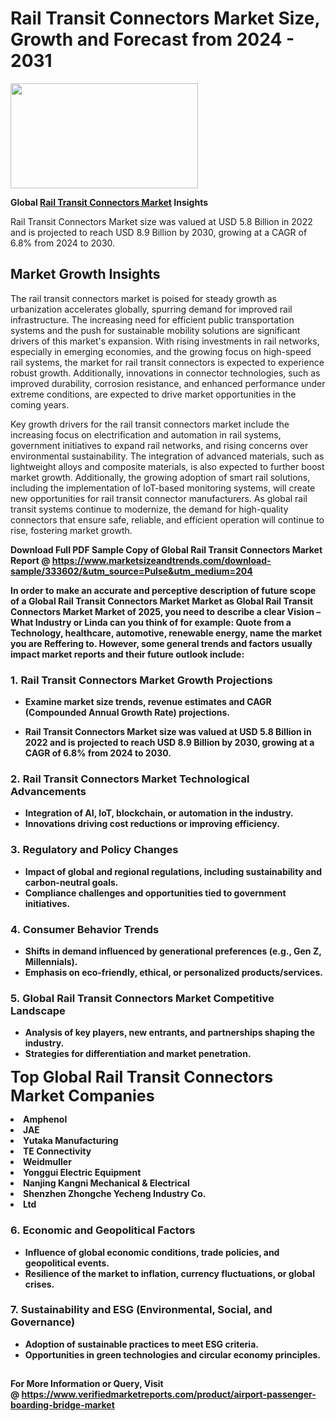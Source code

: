 <H1>Rail Transit Connectors Market Size, Growth and Forecast from 2024 - 2031</H1><img class="aligncenter size-medium wp-image-584254" src="https://thirdeyenews.in/wp-content/uploads/2024/09/Global-Market-Research-300x168.jpeg" alt="" width="300" height="168" /><p><strong>Global&nbsp;<a href="https://www.marketsizeandtrends.com/download-sample/333602/&amp;utm_source=Pulse&amp;utm_medium=204">Rail Transit Connectors Market</a> Insights</strong></p><p>Rail Transit Connectors Market size was valued at USD 5.8 Billion in 2022 and is projected to reach USD 8.9 Billion by 2030, growing at a CAGR of 6.8% from 2024 to 2030.</p><p><h2>Market Growth Insights</h2> <p>The rail transit connectors market is poised for steady growth as urbanization accelerates globally, spurring demand for improved rail infrastructure. The increasing need for efficient public transportation systems and the push for sustainable mobility solutions are significant drivers of this market's expansion. With rising investments in rail networks, especially in emerging economies, and the growing focus on high-speed rail systems, the market for rail transit connectors is expected to experience robust growth. Additionally, innovations in connector technologies, such as improved durability, corrosion resistance, and enhanced performance under extreme conditions, are expected to drive market opportunities in the coming years.</p> <p><strong></strong></p> <p>Key growth drivers for the rail transit connectors market include the increasing focus on electrification and automation in rail systems, government initiatives to expand rail networks, and rising concerns over environmental sustainability. The integration of advanced materials, such as lightweight alloys and composite materials, is also expected to further boost market growth. Additionally, the growing adoption of smart rail solutions, including the implementation of IoT-based monitoring systems, will create new opportunities for rail transit connector manufacturers. As global rail transit systems continue to modernize, the demand for high-quality connectors that ensure safe, reliable, and efficient operation will continue to rise, fostering market growth.</p> <p><strong></p><p><span class=""><strong>Download Full PDF Sample Copy of Global Rail Transit Connectors Market Report</strong> @ <a href="https://www.marketsizeandtrends.com/download-sample/333602/&amp;utm_source=Pulse&amp;utm_medium=204" target="_blank">https://www.marketsizeandtrends.com/download-sample/333602/&amp;utm_source=Pulse&amp;utm_medium=204</a></span></p><p>In order to make an accurate and perceptive description of future scope of a Global&nbsp;Rail Transit Connectors Market Market as Global&nbsp;Rail Transit Connectors Market Market of 2025, you need to describe a clear Vision &ndash; What Industry or Linda can you think of for example: Quote from a Technology, healthcare, automotive, renewable energy, name the market you are Reffering to. However, some general trends and factors usually impact market reports and their future outlook include:</p><h3>1.&nbsp;<strong>Rail Transit Connectors Market Growth Projections</strong></h3><ul><li>Examine market size trends, revenue estimates and CAGR (Compounded Annual Growth Rate) projections.</li><li><p>Rail Transit Connectors Market size was valued at USD 5.8 Billion in 2022 and is projected to reach USD 8.9 Billion by 2030, growing at a CAGR of 6.8% from 2024 to 2030.</p></li></ul><h3>2.&nbsp;<strong>Rail Transit Connectors Market Technological Advancements</strong></h3><ul><li>Integration of AI, IoT, blockchain, or automation in the industry.</li><li>Innovations driving cost reductions or improving efficiency.</li></ul><h3>3.&nbsp;<strong>Regulatory and Policy Changes</strong></h3><ul><li>Impact of global and regional regulations, including sustainability and carbon-neutral goals.</li><li>Compliance challenges and opportunities tied to government initiatives.</li></ul><h3>4.&nbsp;<strong>Consumer Behavior Trends</strong></h3><ul><li>Shifts in demand influenced by generational preferences (e.g., Gen Z, Millennials).</li><li>Emphasis on eco-friendly, ethical, or personalized products/services.</li></ul><h3>5.&nbsp;<strong>Global Rail Transit Connectors Market Competitive Landscape</strong></h3><ul><li>Analysis of key players, new entrants, and partnerships shaping the industry.</li><li>Strategies for differentiation and market penetration.</li></ul><p data-pm-slice="1 1 []"><span style="color: inherit; font-family: inherit; font-size: 25px;">Top Global Rail Transit Connectors Market Companies</span></p><div class="" data-test-id=""><p><li>Amphenol</li><li> JAE</li><li> Yutaka Manufacturing</li><li> TE Connectivity</li><li> Weidmuller</li><li> Yonggui Electric Equipment</li><li> Nanjing Kangni Mechanical & Electrical</li><li> Shenzhen Zhongche Yecheng Industry Co.</li><li> Ltd</li></p></div><h3>6.&nbsp;<strong>Economic and Geopolitical Factors</strong></h3><ul><li>Influence of global economic conditions, trade policies, and geopolitical events.</li><li>Resilience of the market to inflation, currency fluctuations, or global crises.</li></ul><h3>7.&nbsp;<strong>Sustainability and ESG (Environmental, Social, and Governance)</strong></h3><ul><li>Adoption of sustainable practices to meet ESG criteria.</li><li>Opportunities in green technologies and circular economy principles.</li></ul><h2><strong style="font-size: 14px;">For More Information or Query, Visit @&nbsp;</strong><a style="background-color: #ffffff; font-size: 14px;" href="https://www.marketsizeandtrends.com/report/rail-transit-connectors-market/" target="_blank">https://www.verifiedmarketreports.com/product/airport-passenger-boarding-bridge-market</a></h2>
